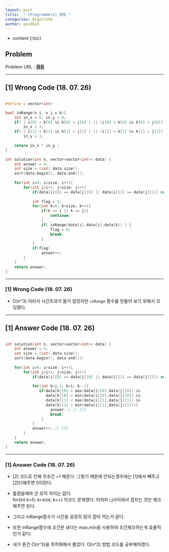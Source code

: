 ```yaml
---
layout: post
title:  " [Programmers] 캠핑 "
categories: Algorithm
author: goodGid
---
```

* content
{:toc}


## Problem 
Problem URL : **[캠핑](https://programmers.co.kr/learn/courses/30/lessons/1833)**

---

## [1] Wrong Code (18. 07. 26)

``` cpp

#define v vector<int>

bool inRange(v i, v j,v k){
    int in_x = 0, in_y = 0;
    if( ( i[0] < k[0] && k[0] < j[0] ) || (i[0] > k[0] && k[0] > j[0]) )
        in_x = 1;
    if( ( i[1] < k[1] && k[1] < j[1] ) || (i[1] > k[1] && k[1] > j[1]) )
        in_y = 1;
    
    return in_x * in_y ;
}

int solution(int n, vector<vector<int>> data) {
    int answer = 0;
    int size = (int) data.size();
    sort(data.begin(), data.end());
    
    for(int i=0; i<size; i++){
        for(int j=i+1; j<size; j++){
            if(data[i][0] == data[j][0] || data[i][1] == data[j][1]) continue;
            
            int flag = 1;
            for(int k=0; k<size; k++){
                if(k == i || k == j){
                    continue;
                }
                if( inRange(data[i],data[j],data[k]) ) {
                    flag = 0;
                    break;
                }
            }
            if(flag)
                answer++;
        }
    }
    return answer;
}


```

---

### [1] Wrong Code (18. 07. 26)

* O(n^3) 이라서 시간초과가 뜰거 알았지만 `inRange` 함수를 만들어 보기 위해서 코딩했다.


---

## [1] Answer Code (18. 07. 26)

``` cpp

int solution(int n, vector<vector<int>> data) {
    int answer = 0;
    int size = (int) data.size();
    sort(data.begin(), data.end());
    
    for(int i=0; i<size; i++){
        for(int j=i+1; j<size; j++){
            if(data[i][0] == data[j][0] || data[i][1] == data[j][1]) continue;
            
            for(int k=j-1; k>i; k--){
               if(data[k][0] < max(data[i][0],data[j][0]) &&
                  data[k][0] > min(data[i][0],data[j][0]) &&
                  data[k][1] < max(data[i][1],data[j][1]) &&
                  data[k][1] > min(data[i][1],data[j][1])){
                    answer--; // [1]
                    break;
                }
            }
            answer++; // [2]
        }
    }
    return answer;
}

```

---


### [1] Answer Code (18. 07. 26)

* [2] 코드로 인해 무조건 +1 해준다. 그렇기 때문에 안되는경우에는 [1]에서 빼주고 [2]더해주면 0이된다.

* 틀렸을때와 큰 로직 차이는 없다. <br> for(int k=0; k<size; k++) 이코드 문제였다. 어차피 i,j사이에서 겹치는 것만 체크해주면 된다.

* 그리고 inRange함수가 시간을 굉장히 많이 잡아 먹는거 같다. 

* 또한 inRange함수에 조건문 보다는 max,min을 사용하여 조건체크하는게 효율적인거 같다.

* 내가 푼건 O(n^3)을 최적화해서 풀었다. O(n^2) 방법 코드를 공부해야겠다.



